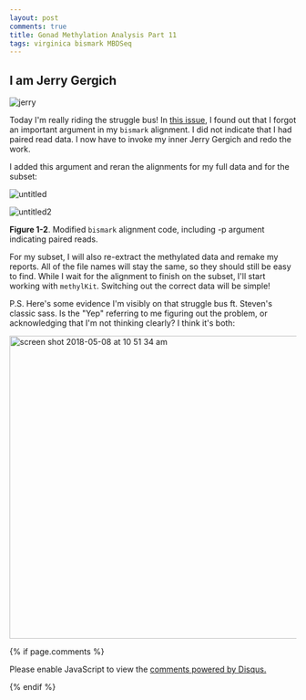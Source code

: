 ```yaml
---
layout: post
comments: true
title: Gonad Methylation Analysis Part 11
tags: virginica bismark MBDSeq
---
```


## I am Jerry Gergich

![jerry](https://i.pinimg.com/originals/e7/ba/bc/e7babcb371caf0c4bd0b8c174913dfc1.png)

Today I'm really riding the struggle bus! In [this issue](https://github.com/RobertsLab/resources/issues/252), I found out that I forgot an important argument in my `bismark` alignment. I did not indicate that I had paired read data. I now have to invoke my inner Jerry Gergich and redo the work.

I added this argument and reran the alignments for my full data and for the subset:

![untitled](https://user-images.githubusercontent.com/22335838/39781734-ed3f5b30-52c4-11e8-8591-826ba3c93714.png)

![untitled2](https://user-images.githubusercontent.com/22335838/39781735-ed5bcf5e-52c4-11e8-8571-d9da14b84848.png)

**Figure 1-2**. Modified `bismark` alignment code, including -p argument indicating paired reads.

For my subset, I will also re-extract the methylated data and remake my reports. All of the file names will stay the same, so they should still be easy to find. While I wait for the alignment to finish on the subset, I'll start working with `methylKit`. Switching out the correct data will be simple!

P.S. Here's some evidence I'm visibly on that struggle bus ft. Steven's classic sass. Is the "Yep" referring to me figuring out the problem, or acknowledging that I'm not thinking clearly? I think it's both:

<img width="531" alt="screen shot 2018-05-08 at 10 51 34 am" src="https://user-images.githubusercontent.com/22335838/39781978-947dd6ec-52c5-11e8-8620-cfc59d529995.png">

{% if page.comments %}

<div id="disqus_thread"></div>
<script>

/**
*  RECOMMENDED CONFIGURATION VARIABLES: EDIT AND UNCOMMENT THE SECTION BELOW TO INSERT DYNAMIC VALUES FROM YOUR PLATFORM OR CMS.
*  LEARN WHY DEFINING THESE VARIABLES IS IMPORTANT: https://disqus.com/admin/universalcode/#configuration-variables*/
/*
var disqus_config = function () {
this.page.url = PAGE_URL;  // Replace PAGE_URL with your page's canonical URL variable
this.page.identifier = PAGE_IDENTIFIER; // Replace PAGE_IDENTIFIER with your page's unique identifier variable
};
*/
(function() { // DON'T EDIT BELOW THIS LINE
var d = document, s = d.createElement('script');
s.src = 'https://the-responsible-grad-student.disqus.com/embed.js';
s.setAttribute('data-timestamp', +new Date());
(d.head || d.body).appendChild(s);
})();
</script>
<noscript>Please enable JavaScript to view the <a href="https://disqus.com/?ref_noscript">comments powered by Disqus.</a></noscript>

{% endif %}

<script id="dsq-count-scr" src="//the-responsible-grad-student.disqus.com/count.js" async></script>
